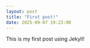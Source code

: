 ```yaml
---
layout: post
title: "First post!"
date: 2025-09-07 19:23:00
---
```


This is my first post using Jekyll!
